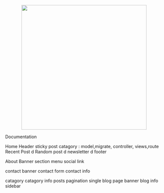 <p align="center"><a href="#" target="_blank"><img src="https://avatars.githubusercontent.com/u/176903235?v=4" width="400"></a></p>


Documentation 

Home
    Header
    sticky post                            catagory : model,migrate, controller, views,route
    Recent Post                            d
    Random post                            d
    newsletter                             d
    footer

About 
    Banner
    section
    menu
    social link

contact 
    banner 
    contact form
    contact info

catagory
    catagory info
    posts
    pagination
single blog page
    banner
    blog info
    sidebar
    

